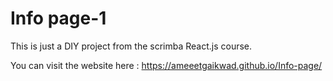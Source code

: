 # Info page-1
This is just a DIY project from the scrimba React.js course.

You can visit the website here : https://ameeetgaikwad.github.io/Info-page/
